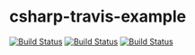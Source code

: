 # csharp-travis-example

[![Build Status](https://img.shields.io/travis/raulmarciano/csharp-travis-example/master.svg?label=master)](https://travis-ci.com/raulmarciano/csharp-travis-example)
[![Build Status](https://img.shields.io/travis/raulmarciano/csharp-travis-example/master.svg?label=dev)](https://travis-ci.com/raulmarciano/csharp-travis-example)
[![Build Status](https://img.shields.io/travis/raulmarciano/csharp-travis-example/master.svg?label=broken)](https://travis-ci.com/raulmarciano/csharp-travis-example)
